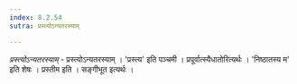 ```yaml
---
index: 8.2.54
sutra: प्रस्त्योऽन्यतरस्याम्

---
```

_प्रस्त्योऽन्यतरस्याम्_ - प्रस्त्योऽन्यतरस्याम् । 'प्रस्त्य' इति पञ्चमी । प्रपूर्वात्स्यैधातोरित्यर्थः । 'निष्ठातस्य म' इति शेषः । प्रस्तीम इति । सङ्गीभूत इत्यर्थः । 